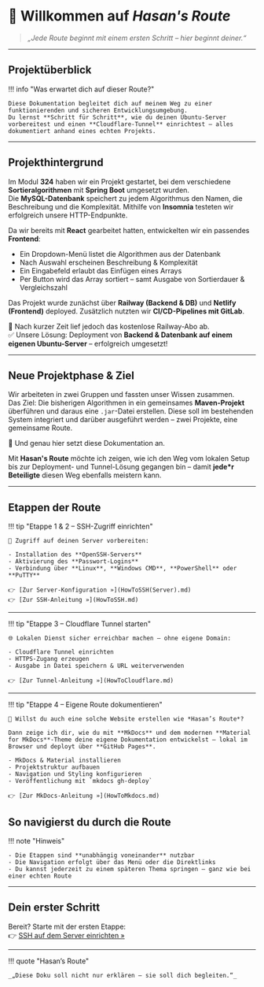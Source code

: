 # 🧭 Willkommen auf _Hasan's Route_

> _„Jede Route beginnt mit einem ersten Schritt – hier beginnt deiner.“_

---

## Projektüberblick

!!! info "Was erwartet dich auf dieser Route?"

    Diese Dokumentation begleitet dich auf meinem Weg zu einer funktionierenden und sicheren Entwicklungsumgebung.
    Du lernst **Schritt für Schritt**, wie du deinen Ubuntu-Server vorbereitest und einen **Cloudflare-Tunnel** einrichtest – alles dokumentiert anhand eines echten Projekts.

---

## Projekthintergrund

Im Modul **324** haben wir ein Projekt gestartet, bei dem verschiedene **Sortieralgorithmen** mit **Spring Boot** umgesetzt wurden.  
Die **MySQL-Datenbank** speichert zu jedem Algorithmus den Namen, die Beschreibung und die Komplexität. Mithilfe von **Insomnia** testeten wir erfolgreich unsere HTTP-Endpunkte.

Da wir bereits mit **React** gearbeitet hatten, entwickelten wir ein passendes **Frontend**:

- Ein Dropdown-Menü listet die Algorithmen aus der Datenbank
- Nach Auswahl erscheinen Beschreibung & Komplexität
- Ein Eingabefeld erlaubt das Einfügen eines Arrays
- Per Button wird das Array sortiert – samt Ausgabe von Sortierdauer & Vergleichszahl

Das Projekt wurde zunächst über **Railway (Backend & DB)** und **Netlify (Frontend)** deployed. Zusätzlich nutzten wir **CI/CD-Pipelines mit GitLab**.

🛑 Nach kurzer Zeit lief jedoch das kostenlose Railway-Abo ab.  
✅ Unsere Lösung: Deployment von **Backend & Datenbank auf einem eigenen Ubuntu-Server** – erfolgreich umgesetzt!

---

## Neue Projektphase & Ziel

Wir arbeiteten in zwei Gruppen und fassten unser Wissen zusammen.  
Das Ziel: Die bisherigen Algorithmen in ein gemeinsames **Maven-Projekt** überführen und daraus eine `.jar`-Datei erstellen. Diese soll im bestehenden System integriert und darüber ausgeführt werden – zwei Projekte, eine gemeinsame Route.

🎯 Und genau hier setzt diese Dokumentation an.

Mit **Hasan's Route** möchte ich zeigen, wie ich den Weg vom lokalen Setup bis zur Deployment- und Tunnel-Lösung gegangen bin – damit **jede\*r Beteiligte** diesen Weg ebenfalls meistern kann.

---

## Etappen der Route

!!! tip "Etappe 1 & 2 – SSH-Zugriff einrichten"

    🔐 Zugriff auf deinen Server vorbereiten:

    - Installation des **OpenSSH-Servers**
    - Aktivierung des **Passwort-Logins**
    - Verbindung über **Linux**, **Windows CMD**, **PowerShell** oder **PuTTY**

    👉 [Zur Server-Konfiguration »](HowToSSH(Server).md)
    👉 [Zur SSH-Anleitung »](HowToSSH.md)

---

!!! tip "Etappe 3 – Cloudflare Tunnel starten"

    🌐 Lokalen Dienst sicher erreichbar machen – ohne eigene Domain:

    - Cloudflare Tunnel einrichten
    - HTTPS-Zugang erzeugen
    - Ausgabe in Datei speichern & URL weiterverwenden

    👉 [Zur Tunnel-Anleitung »](HowToCloudflare.md)

---

!!! tip "Etappe 4 – Eigene Route dokumentieren"

    📝 Willst du auch eine solche Website erstellen wie *Hasan’s Route*?

    Dann zeige ich dir, wie du mit **MkDocs** und dem modernen **Material for MkDocs**-Theme deine eigene Dokumentation entwickelst – lokal im Browser und deployt über **GitHub Pages**.

    - MkDocs & Material installieren  
    - Projektstruktur aufbauen  
    - Navigation und Styling konfigurieren  
    - Veröffentlichung mit `mkdocs gh-deploy`  

    👉 [Zur MkDocs-Anleitung »](HowToMkdocs.md)


## So navigierst du durch die Route

!!! note "Hinweis"

    - Die Etappen sind **unabhängig voneinander** nutzbar
    - Die Navigation erfolgt über das Menü oder die Direktlinks
    - Du kannst jederzeit zu einem späteren Thema springen – ganz wie bei einer echten Route

---

## Dein erster Schritt

Bereit? Starte mit der ersten Etappe:  
👉 [SSH auf dem Server einrichten »](<HowToSSH(Server).md>)

---

!!! quote "Hasan’s Route"

    _„Diese Doku soll nicht nur erklären – sie soll dich begleiten.“_
